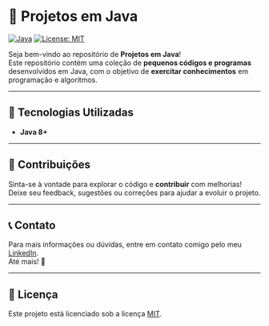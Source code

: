 # 🚀 Projetos em Java

[![Java](https://img.shields.io/badge/Java-ED8B00?style=for-the-badge&logo=java&logoColor=white)](https://www.oracle.com/java/)
[![License: MIT](https://img.shields.io/badge/License-MIT-yellow.svg?style=for-the-badge)](LICENSE)

Seja bem-vindo ao repositório de **Projetos em Java**!  
Este repositório contém uma coleção de **pequenos códigos e programas** desenvolvidos em Java, com o objetivo de **exercitar conhecimentos** em programação e algoritmos.

---

## 🔧 Tecnologias Utilizadas

- **Java 8+**

---

## 🤝 Contribuições

Sinta-se à vontade para explorar o código e **contribuir** com melhorias!  
Deixe seu feedback, sugestões ou correções para ajudar a evoluir o projeto.

---

## 📞 Contato

Para mais informações ou dúvidas, entre em contato comigo pelo meu [LinkedIn](https://www.linkedin.com/in/cmiguelwm/).  
Até mais! 👋

---

## 📄 Licença

Este projeto está licenciado sob a licença [MIT](LICENSE).
